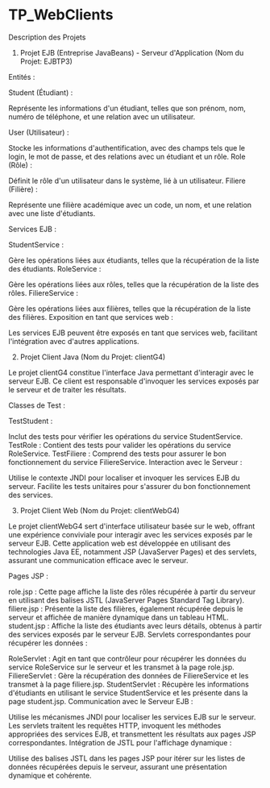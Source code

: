 # TP_WebClients
Description des Projets

1. Projet EJB (Entreprise JavaBeans) - Serveur d'Application (Nom du Projet: EJBTP3)


Entités :

Student (Étudiant) :

Représente les informations d'un étudiant, telles que son prénom, nom, numéro de téléphone, et une relation avec un utilisateur.

User (Utilisateur) :

Stocke les informations d'authentification, avec des champs tels que le login, le mot de passe, et des relations avec un étudiant et un rôle.
Role (Rôle) :

Définit le rôle d'un utilisateur dans le système, lié à un utilisateur.
Filiere (Filière) :

Représente une filière académique avec un code, un nom, et une relation avec une liste d'étudiants.

Services EJB :

StudentService :

Gère les opérations liées aux étudiants, telles que la récupération de la liste des étudiants.
RoleService :

Gère les opérations liées aux rôles, telles que la récupération de la liste des rôles.
FiliereService :

Gère les opérations liées aux filières, telles que la récupération de la liste des filières.
Exposition en tant que services web :

Les services EJB peuvent être exposés en tant que services web, facilitant l'intégration avec d'autres applications.



2. Projet Client Java (Nom du Projet: clientG4)

Le projet clientG4 constitue l'interface Java permettant d'interagir avec le serveur EJB. Ce client est responsable d'invoquer les services exposés par le serveur et de traiter les résultats.

Classes de Test :

TestStudent :

Inclut des tests pour vérifier les opérations du service StudentService.
TestRole :
Contient des tests pour valider les opérations du service RoleService.
TestFiliere :
Comprend des tests pour assurer le bon fonctionnement du service FiliereService.
Interaction avec le Serveur :

Utilise le contexte JNDI pour localiser et invoquer les services EJB du serveur.
Facilite les tests unitaires pour s'assurer du bon fonctionnement des services.


3. Projet Client Web (Nom du Projet: clientWebG4)

Le projet clientWebG4 sert d'interface utilisateur basée sur le web, offrant une expérience conviviale pour interagir avec les services exposés par le serveur EJB. Cette application web est développée en utilisant des technologies Java EE, notamment JSP (JavaServer Pages) et des servlets, assurant une communication efficace avec le serveur.

Pages JSP :

role.jsp :
Cette page affiche la liste des rôles récupérée à partir du serveur en utilisant des balises JSTL (JavaServer Pages Standard Tag Library).
filiere.jsp :
Présente la liste des filières, également récupérée depuis le serveur et affichée de manière dynamique dans un tableau HTML.
student.jsp :
Affiche la liste des étudiants avec leurs détails, obtenus à partir des services exposés par le serveur EJB.
Servlets correspondantes pour récupérer les données :

RoleServlet :
Agit en tant que contrôleur pour récupérer les données du service RoleService sur le serveur et les transmet à la page role.jsp.
FiliereServlet :
Gère la récupération des données de FiliereService et les transmet à la page filiere.jsp.
StudentServlet :
Récupère les informations d'étudiants en utilisant le service StudentService et les présente dans la page student.jsp.
Communication avec le Serveur EJB :

Utilise les mécanismes JNDI pour localiser les services EJB sur le serveur.
Les servlets traitent les requêtes HTTP, invoquent les méthodes appropriées des services EJB, et transmettent les résultats aux pages JSP correspondantes.
Intégration de JSTL pour l'affichage dynamique :

Utilise des balises JSTL dans les pages JSP pour itérer sur les listes de données récupérées depuis le serveur, assurant une présentation dynamique et cohérente.
